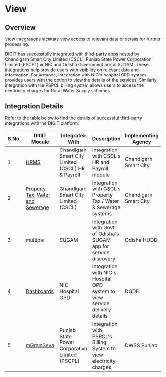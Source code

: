 # View

## Overview

View integrations facilitate view access to relevant data or details for further processing.&#x20;

DIGIT has successfully integrated with third-party apps hosted by Chandigarh Smart City Limited (CSCL), Punjab State Power Corporation Limited (PSCPL) or NIC and Odisha Government portal SUGAM. These integrations help provide users with visibility on relevant data and information. For instance, integration with NIC's hospital OPD system provides users with the option to view the details of the services. Similarly, integration with the PSPCL billing system allows users to access the electricity charges for Rural Water Supply schemes.

## Integration Details

Refer to the table below to find the details of successful third-party integrations with the DIGIT platform:

<table><thead><tr><th width="92">S.No.</th><th width="135">DIGIT Module</th><th>Integrated With</th><th>Description</th><th>Implementing Agency</th></tr></thead><tbody><tr><td>1</td><td><a href="https://urban.digit.org/products/modules/hrms">HRMS</a></td><td>Chandigarh Smart City Limited (CSCL) HR &#x26; Payroll </td><td>Integration with CSCL's HR and Payroll module</td><td>Chandigarh Smart City</td></tr><tr><td>2</td><td><a href="https://urban.digit.org/products/modules/property-tax">Property Tax</a>, <a href="https://urban.digit.org/products/modules/water-and-sewerage">Water and Sewerage</a></td><td>Chandigarh Smart City Limited (CSCL)</td><td>Integration with CSCL's Property Tax / Water &#x26; Sewerage systems</td><td>Chandigarh Smart City</td></tr><tr><td>3</td><td>multiple</td><td>SUGAM </td><td>Integration with Govt of Odisha's SUGAM app for service discovery</td><td>Odisha HUDD</td></tr><tr><td>4</td><td><a href="https://urban.digit.org/products/modules/national-urban-real-time-dashboard">Dashboards</a></td><td>NIC Hospital OPD </td><td>Integration with NIC's Hospital OPD system to view service delivery details</td><td>DGDE</td></tr><tr><td>5</td><td><a href="https://mgramseva.digit.org/">mGramSeva</a></td><td>Punjab State Power Corporation Limited (PSCPL)</td><td>Integration with PSPCL's Billing System to view electricity charges</td><td>DWSS Punjab</td></tr></tbody></table>

##

